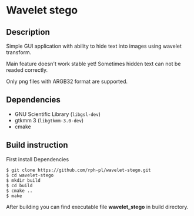 Wavelet stego
=============

Description
-----------

Simple GUI application with ability to hide text into images using wavelet transform.

Main feature doesn't work stable yet! Sometimes hidden text can not be readed correctly.

Only png files with ARGB32 format are supported.


Dependencies
------------

* GNU Scientific Library (`libgsl-dev`)
* gtkmm 3 (`libgtkmm-3.0-dev`)
* cmake

Build instruction
-----------------

First install Dependencies

	$ git clone https://github.com/rph-pl/wavelet-stego.git
	$ cd wavelet-stego
	$ mkdir build
	$ cd build
	$ cmake ..
	$ make

After building you can find executable file **wavelet\_stego** in build directory.





